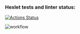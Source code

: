 ### Hexlet tests and linter status:
[![Actions Status](https://github.com/valeriapikul/frontend-project-46/actions/workflows/hexlet-check.yml/badge.svg)](https://github.com/valeriapikul/frontend-project-46/actions)

![workflow](https://github.com/github/docs/actions/workflows/hello.yml/badge.svg)